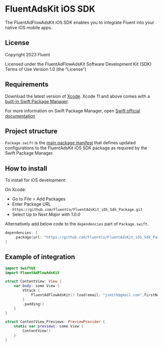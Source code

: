 # FluentAdsKit iOS SDK

The FluentAdFlowAdsKit iOS SDK enables you to integrate Fluent into your native iOS mobile apps.

## License

Copyright 2023 Fluent

Licensed under the FluentAdFlowAdsKit Software Development Kit (SDK) Terms of Use
Version 1.0 (the "License")

## Requirements

Download the latest version of [Xcode](https://developer.apple.com/xcode/). Xcode 11 and above comes with a [built-in Swift Package Manager](https://developer.apple.com/documentation/xcode/adding-package-dependencies-to-your-app).

For more information on Swift Package Manager, open [Swift official documentation](https://swift.org/package-manager/)

## Project structure

`Package.swift` is the [main package manifest](https://developer.apple.com/documentation/packagedescription) that defines updated configurations to the FluentAdsKit iOS SDK package as required by the Swift Package Manager.

## How to install

To install for iOS development:

On Xcode: 
* Go to File > Add Packages
* Enter Package URL `https://github.com/FluentCo/FluentAdsKit_iOS_Sdk_Package.git`
* Select *Up to Next Major* with *1.0.0*

Alternatively add below code to the `dependencies` part of `Package.swift`.
```swift
dependencies: [
    .package(url: "https://github.com/FluentCo/FluentAdsKit_iOS_Sdk_Package.git", .upToNextMajor(from: "0.0.1"))
]
```

## Example of integration

```swift
import SwiftUI
import FluentAdFlowAdsKit

struct ContentView: View {
    var body: some View {
        VStack {
            FluentAdFlowAdsKit().load(email: "jsmith@gmail.com",firstName: "John",lastName: "Smith",orderId: "482348", transactionValue: 87.55, zip: "10018")
        }
        .padding()
    }
}

struct ContentView_Previews: PreviewProvider {
    static var previews: some View {
        ContentView()
    }
}
```

